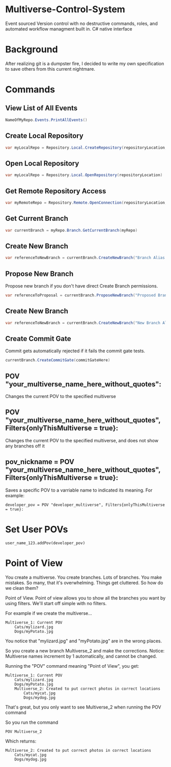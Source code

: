 # Multiverse-Control-System
Event sourced Version control with no destructive commands, roles, and automated workflow managment built in.
C# native interface

# Background
After realizing git is a dumpster fire, I decided to write my own specification to save others from this current nightmare.

# Commands

## View List of All Events
```C#
NameOfMyRepo.Events.PrintAllEvents()
```

## Create Local Repository 
```C#
var myLocalRepo = Repository.Local.CreateRepository(repositoryLocation, repositoryName)
```

## Open Local Repository 
```C#
var myLocalRepo = Repository.Local.OpenRepository(repositoryLocation)
```

## Get Remote Repository Access
```C#
var myRemoteRepo = Repository.Remote.OpenConnection(repositoryLocation, myCredentionals)
```

## Get Current Branch
```C#
var currentBranch = myRepo.Branch.GetCurrentBranch(myRepo)
```

## Create New Branch  
```C#
var referenceToNewBranch = currentBranch.CreateNewBranch("Branch Alias Here")
```

## Propose New Branch
Propose new branch if you don't have direct Create Branch permissions.
```C#
var referenceToProposal = currentBranch.ProposeNewBranch("Proposed Branch Alias Here")
```

## Create New Branch  
```C#
var referenceToNewBranch = currentBranch.CreateNewBranch("New Branch Alias Here")
```

## Create Commit Gate 
Commit gets automatically rejected if it fails the commit gate tests.
```C#
currentBranch.CreateCommitGate(commitGateHere)
```

## POV "your_multiverse_name_here_without_quotes": 
Changes the current POV to the specified multiverse

## POV "your_multiverse_name_here_without_quotes", Filters{onlyThisMultiverse = true}: 
Changes the current POV to the specified multiverse, and does not show any branches off it

## pov_nickname = POV "your_multiverse_name_here_without_quotes", Filters{onlyThisMultiverse = true}: 
Saves a specific POV to a varriable name to indicated its meaning. For example:

```
developer_pov = POV "developer_multiverse", Filters{onlyThisMultiverse = true}: 
```

# Set User POVs
```user_name_123.addPov(developer_pov)```

# Point of View
You create a multiverse. You create branches. Lots of branches. You make mistakes.
So many, that it's overwhelming. Things get cluttered. So how do we clean them?

Point of View. Point of view allows you to show all the branches you want by using filters.
We'll start off simple with no filters.

For example if we create the multiverse...

```
Multiverse_1: Current POV
    Cats/mylizard.jpg
    Dogs/myPotato.jpg
```
          
You notice that "mylizard.jpg" and "myPotato.jpg" are in the wrong places.

So you create a new branch Multiverse_2 and make the corrections. 
Notice: Multiverse names increment by 1 automatically, and cannot be changed.

Running the "POV" command meaning "Point of View", you get:
                    
```
Multiverse_1: Current POV
    Cats/mylizard.jpg
    Dogs/myPotato.jpg
    Multiverse_2: Created to put correct photos in correct locations 
        Cats/mycat.jpg
        Dogs/mydog.jpg
```  

That's great, but you only want to see Multiverse_2 when running the POV command

So you run the command 

```
POV Multiverse_2
```

Which returns:
```
Multiverse_2: Created to put correct photos in correct locations 
    Cats/mycat.jpg
    Dogs/mydog.jpg
```  
